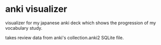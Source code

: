 # anki visualizer

visualizer for my japanese anki deck which shows the progression of my vocabulary study.

takes review data from anki's collection.anki2 SQLite file.
